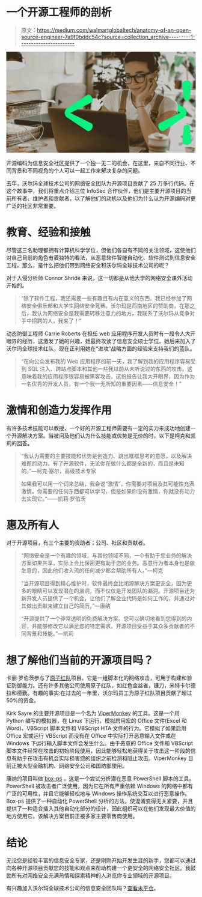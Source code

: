 # 一个开源工程师的剖析

> 原文：<https://medium.com/walmartglobaltech/anatomy-of-an-open-source-engineer-7a9f0bddc54c?source=collection_archive---------1----------------------->

![](img/391c915e34dd7b4cb7b3dd3133729e24.png)

开源编码为信息安全社区提供了一个独一无二的机会，在这里，来自不同行业、不同背景和不同视角的个人可以一起工作来解决复杂的问题。

去年，沃尔玛全球技术公司的网络安全团队为开源项目贡献了 25 万多行代码。在这个故事中，我们将重点介绍三位 InfoSec 合作伙伴，他们是主要开源项目的当前所有者、维护者和贡献者，以了解他们的动机以及他们为什么认为开源编码对更广泛的社区非常重要。

# **教育、经验和接触**

尽管这三名助理都拥有计算机科学学位，但他们各自有不同的关注领域，这使他们对自己目前的角色有着独特的看法，从恶意软件智能自动化、软件测试到信息安全工程。那么，是什么把他们带到网络安全和沃尔玛全球技术公司的呢？

对于入侵分析师 Connor Shride 来说，这一切都是从他大学的网络安全课外活动开始的。

> “除了软件工程，我还需要一些有趣且有内在意义的东西。我已经参加了网络安全俱乐部和大学生网络安全竞赛。沃尔玛是西南地区的赞助商，在那之后，我认为网络安全是我需要转移注意力的地方。我联系了沃尔玛从竞争对手中招聘的人，我来了！”

动态防御工程师 Carrie Roberts 在担任 web 应用程序开发人员时有一段令人大开眼界的经历，这激发了她的兴趣，她最终攻读了信息安全硕士学位。她后来加入了沃尔玛全球技术红队，现在正利用她在“进攻”战略方面的经验来支持我们的蓝队。

> “在向公众发布我的 Web 应用程序的前一天，我了解到我的应用程序容易受到 SQL 注入、跨站点脚本和其他一些我以前从未听说过的东西的攻击。这意味着我的应用程序很容易被黑客攻击。这份报告让我大开眼界，因为作为一名优秀的开发人员，有一个我一无所知的重要因素——信息安全！”

# **激情和创造力发挥作用**

有许多技术技能可以教授，一个好的开源工程师需要有一定的实力来成功地创建一个开源解决方案。当被问及他们认为什么技能或优势是无价的时，以下是柯克和凯莉的回答。

> “我认为需要的主要技能和优势是创造力、跳出框框思考的意愿，以及解决难题的动力。有了开源软件，无论你在做什么都是全新的，而且是未知的。”—柯克·塞尔，高级技术专家
> 
> 如果我可以用一个词来总结，我会说“激情”，你需要对项目及其可能性充满激情。你需要的任何东西都可以学习，但是如果你没有激情，你就没有动力去实现它。”——凯莉·罗伯茨

# **惠及所有人**

对于开源项目，有三个主要的资助者；公司、社区和贡献者。

> “网络安全是一个有趣的领域，与其他领域不同，一个有助于您业务的解决方案如果共享，实际上会比保密更有助于您的业务。恶意行为者本身也是做生意的，因此他们收入流的任何减少都会帮助所有人。”—柯克
> 
> “当开源项目得到精心维护时，软件最终会比闭源解决方案更安全，因为更多的眼睛可以发现潜在的漏洞，而不仅仅是开发团队的漏洞。开源项目还为新开发人员提供了一个机会，让他们了解企业代码是如何工作的，并通过对其做出贡献来建立自己的简历。”—康纳
> 
> “开源提供了一个非常透明的免费解决方案。您可以确切地看到您得到的内容，并能够修改它以满足您的特定需求。开源项目受益于其众多贡献者的不同背景和技能。”—凯莉

# **想了解他们当前的开源项目吗？**

卡丽·罗伯茨参与了[原子红队](https://github.com/redcanaryco/atomic-red-team)项目。它是一组脚本化的网络攻击，可用于构建和验证防御能力。还有许多其他公司使用原子红队，如红色金丝雀，镰刀，米特卡尔德拉和德勤。有趣的事实:在过去的一年里，沃尔玛员工为原子红队项目贡献了超过 50%的资金。

Kirk Sayre 的主要开源项目是一个名为 [ViperMonkey](https://github.com/kirk-sayre-work/ViperMonkey) 的工具。这是一个用 Python 编写的模拟器，在 Linux 下运行，模拟启用宏的 Office 文件(Excel 和 Word)、VBScript 脚本文件和 VBScript HTA 文件的行为。它模拟了如果启用 Office 宏或运行 VBScript 而没有在 Office 中实际打开恶意输入文件或在 Windows 下运行输入脚本文件会发生什么。由于恶意的 Office 文件和 VBScript 脚本文件经常在攻击的初始阶段使用，因此能够轻松地获得关于攻击这一阶段的信息有助于在攻击有机会实际损害您的组织之前检测和阻止攻击。ViperMonkey 目前正被大型金融机构、网络安全公司和国防部使用。

康纳的项目叫做 [box-ps](https://github.com/ConnorShride/box-ps) 。这是一个尝试分析潜在恶意 PowerShell 脚本的工具。PowerShell 被攻击者广泛使用，因为它在所有严重依赖 Windows 的网络中都有广泛的可用性，并且它能够轻松地与 Windows 操作系统交互以进行恶意操作。Box-ps 提供了一种自动化 PowerShell 分析的方法，使混淆变得无关紧要，并且提供了一种适合插入其他自动化部分的设计，因此组织可以在他们发现最大价值的地方使用它。该解决方案目前正被多家主要零售商使用。

# **结论**

无论您是经验丰富的信息安全专家，还是刚刚开始开发生涯的新手，您都可以通过向各种开源项目贡献您的技能和观点来帮助构建一个更安全的网络安全社区。我鼓励所有对网络安全充满热情和探索精神的人浏览你专业领域的开源项目。

有兴趣加入沃尔玛全球技术公司的信息安全团队吗？[查看未平仓](https://careers.walmart.com/technology/cybersecurity)。